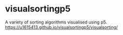 # visualsortingp5
A variety of sorting algorithms visualised using p5.  
https://u1615413.github.io/visualsortingp5/visualsorting/

